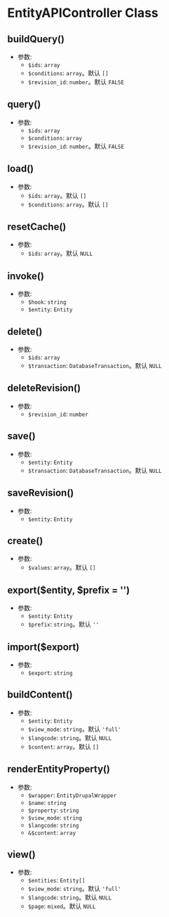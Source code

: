 # EntityAPIController Class


## buildQuery() <Badge type="warn" text="protected"/>
- 参数:
  - `$ids`: `array`
  - `$conditions`: `array`。默认 `[]`
  - `$revision_id`: `number`。默认 `FALSE`


## query()
- 参数:
  - `$ids`: `array`
  - `$conditions`: `array`
  - `$revision_id`: `number`。默认 `FALSE`


## load()
- 参数:
  - `$ids`: `array`。默认 `[]`
  - `$conditions`: `array`。默认 `[]`


## resetCache()
- 参数:
  - `$ids`: `array`。默认 `NULL`


## invoke()
- 参数:
  - `$hook`: `string`
  - `$entity`: `Entity`


## delete()
- 参数:
  - `$ids`: `array`
  - `$transaction`: `DatabaseTransaction`。默认 `NULL`


## deleteRevision()
- 参数:
  - `$revision_id`: `number`


## save()
- 参数:
  - `$entity`: `Entity`
  - `$transaction`: `DatabaseTransaction`。默认 `NULL`


## saveRevision() <Badge type="warn" text="protected"/>
- 参数:
  - `$entity`: `Entity`


## create()
- 参数:
  - `$values`: `array`。默认 `[]`


## export($entity, $prefix = '')
- 参数:
  - `$entity`: `Entity`
  - `$prefix`: `string`。默认 `''`


## import($export)
- 参数:
  - `$export`: `string`


## buildContent()
- 参数:
  - `$entity`: `Entity`
  - `$view_mode`: `string`。默认 `'full'`
  - `$langcode`: `string`。默认 `NULL`
  - `$content`: `array`。默认 `[]`


## renderEntityProperty() <Badge type="warn" text="protected"/>
- 参数:
  - `$wrapper`: `EntityDrupalWrapper`
  - `$name`: `string`
  - `$property`: `string`
  - `$view_mode`: `string`
  - `$langcode`: `string`
  - `&$content`: `array`


## view() <Badge type="warn" text="protected"/>
- 参数:
  - `$entities`: `Entity[]`
  - `$view_mode`: `string`。默认 `'full'`
  - `$langcode`: `string`。默认 `NULL`
  - `$page`: `mixed`。默认 `NULL`



